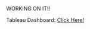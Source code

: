 WORKING ON IT!!

Tableau Dashboard: <a href="[https://www.w3schools.com](https://public.tableau.com/app/profile/sanjay.sanjay1396/viz/Book1_17127693216570/WorldUnicornDashboard)">Click Here!</a>
